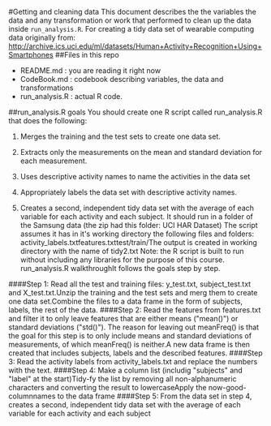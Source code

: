 
#Getting and cleaning data
This document describes the the variables the data and any transformation or work that performed to clean up the data inside `run_analysis.R`.
For creating a tidy data set of wearable computing data originally from: 
http://archive.ics.uci.edu/ml/datasets/Human+Activity+Recognition+Using+Smartphones
##Files in this repo
* README.md : you are reading it right now
* CodeBook.md : codebook describing variables, the data and transformations
* run_analysis.R : actual R code.

##run_analysis.R goals
You should create one R script called run_analysis.R that does the following:

 1. Merges the training and the test sets to create one data set. 

 2. Extracts only the measurements on the mean and standard deviation for each measurement.

 3. Uses descriptive activity names to name the activities in the data set

 4. Appropriately labels the data set with descriptive activity names.

 5. Creates a second, independent tidy data set with the average of each variable for each activity and each subject. 
It should run in a folder of the Samsung data (the zip had this folder: UCI HAR Dataset) The script assumes it has in it's working directory the following files and folders:
activity_labels.txtfeatures.txttest/train/The output is created in working directory with the name of tidy2.txt
Note: the R script is built to run without including any libraries for the purpose of this course.
run_analysis.R walkthroughIt follows the goals step by step.

####Step 1:
Read all the test and training files: y_test.txt, subject_test.txt and X_test.txt.Unzip the training and the test sets and merg them to create one data set.Combine the files to a data frame in the form of subjects, labels, the rest of the data.
####Step 2:
Read the features from features.txt and filter it to only leave features that are either means ("mean()") or standard deviations ("std()"). The reason for leaving out meanFreq() is that the goal for this step is to only include means and standard deviations of measurements, of which meanFreq() is neither.A new data frame is then created that includes subjects, labels and the described features.
####Step 3:
Read the activity labels from activity_labels.txt and replace the numbers with the text.
####Step 4:
Make a column list (includig "subjects" and "label" at the start)Tidy-fy the list by removing all non-alphanumeric characters and converting the result to lowercaseApply the now-good-columnnames to the data frame
####Step 5:
From the data set in step 4, creates a second, independent tidy data set with the average of each variable for each activity and each subject
